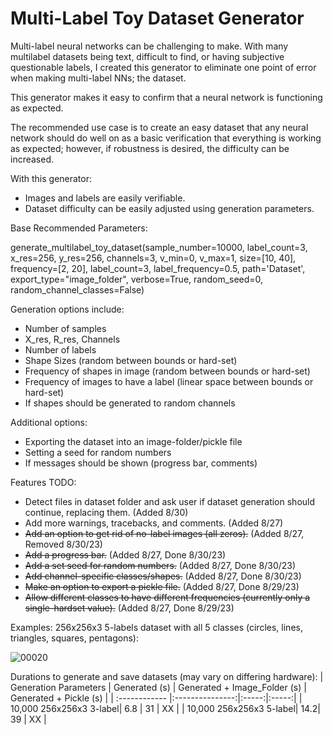 # Multi-Label Toy Dataset Generator

Multi-label neural networks can be challenging to make.
With many multilabel datasets being text, difficult to find, or having subjective questionable labels, I created this generator to eliminate one point of error when making multi-label NNs; the dataset.

This generator makes it easy to confirm that a neural network is functioning as expected.

The recommended use case is to create an easy dataset that any neural network should do well on as a basic verification that everything is working as expected; however, if robustness is desired, the difficulty can be increased.

With this generator:
- Images and labels are easily verifiable.
- Dataset difficulty can be easily adjusted using generation parameters.

Base Recommended Parameters:

generate_multilabel_toy_dataset(sample_number=10000,
                                label_count=3,
                                x_res=256, y_res=256, channels=3,
                                v_min=0, v_max=1,
                                size=[10, 40],
                                frequency=[2, 20],
                                label_count=3,
                                label_frequency=0.5,
                                path='Dataset',
                                export_type="image_folder",
                                verbose=True,
                                random_seed=0,
                                random_channel_classes=False)

Generation options include:
- Number of samples
- X_res, R_res, Channels
- Number of labels
- Shape Sizes (random between bounds or hard-set)
- Frequency of shapes in image (random between bounds or hard-set)
- Frequency of images to have a label (linear space between bounds or hard-set)
- If shapes should be generated to random channels

Additional options:
- Exporting the dataset into an image-folder/pickle file
- Setting a seed for random numbers
- If messages should be shown (progress bar, comments)

Features TODO:
- Detect files in dataset folder and ask user if dataset generation should continue, replacing them. (Added 8/30)
- Add more warnings, tracebacks, and comments. (Added 8/27)
- ~~Add an option to get rid of no-label images (all zeros).~~ (Added 8/27, Removed 8/30/23)
- ~~Add a progress bar.~~ (Added 8/27, Done 8/30/23)
- ~~Add a set seed for random numbers.~~ (Added 8/27, Done 8/30/23)
- ~~Add channel-specific classes/shapes.~~ (Added 8/27, Done 8/30/23)
- ~~Make an option to export a pickle file.~~ (Added 8/27, Done 8/29/23)
- ~~Allow different classes to have different frequencies (currently only a single-hardset value).~~ (Added 8/27, Done 8/29/23)

Examples:
256x256x3 5-labels dataset with all 5 classes (circles, lines, triangles, squares, pentagons):

![00020](https://github.com/JoshWarn/MultiLabelToyDatasetGenerator/assets/70070682/9b882357-44e8-4934-828c-c8d49bf0ae25)

Durations to generate and save datasets (may vary on differing hardware):
| Generation Parameters  | Generated (s) | Generated + Image_Folder (s) | Generated + Pickle (s) |
| :------------ |:---------------:|:-----:|:-----:|
| 10,000 256x256x3 3-label| 6.8 | 31 | XX |
| 10,000 256x256x3 5-label| 14.2| 39 | XX |
